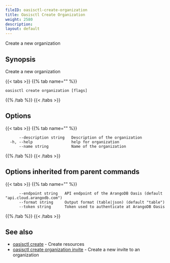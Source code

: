 ```yaml
---
fileID: oasisctl-create-organization
title: Oasisctl Create Organization
weight: 2580
description: 
layout: default
---
```

Create a new organization

## Synopsis

Create a new organization

{{< tabs >}}
{{% tab name="" %}}
```
oasisctl create organization [flags]
```
{{% /tab %}}
{{< /tabs >}}

## Options

{{< tabs >}}
{{% tab name="" %}}
```
      --description string   Description of the organization
  -h, --help                 help for organization
      --name string          Name of the organization
```
{{% /tab %}}
{{< /tabs >}}

## Options inherited from parent commands

{{< tabs >}}
{{% tab name="" %}}
```
      --endpoint string   API endpoint of the ArangoDB Oasis (default "api.cloud.arangodb.com")
      --format string     Output format (table|json) (default "table")
      --token string      Token used to authenticate at ArangoDB Oasis
```
{{% /tab %}}
{{< /tabs >}}

## See also

* [oasisctl create]()	 - Create resources
* [oasisctl create organization invite](oasisctl-create-organization-invite)	 - Create a new invite to an organization

